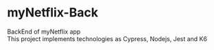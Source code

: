 # myNetflix-Back
BackEnd of myNetflix app <br>
This project implements technologies as Cypress, Nodejs, Jest and K6
